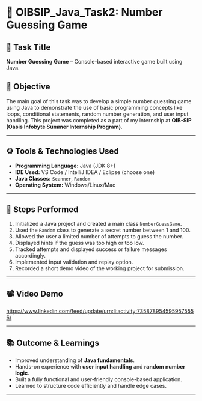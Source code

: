 # 🎯 OIBSIP_Java_Task2: Number Guessing Game

## 📌 Task Title
**Number Guessing Game** – Console-based interactive game built using Java.

## 🧠 Objective
The main goal of this task was to develop a simple number guessing game using Java to demonstrate the use of basic programming concepts like loops, conditional statements, random number generation, and user input handling. This project was completed as a part of my internship at **OIB-SIP (Oasis Infobyte Summer Internship Program)**.

---

## ⚙️ Tools & Technologies Used

- **Programming Language:** Java (JDK 8+)
- **IDE Used:** VS Code / IntelliJ IDEA / Eclipse (choose one)
- **Java Classes:** `Scanner`, `Random`
- **Operating System:** Windows/Linux/Mac

---

## 🚀 Steps Performed

1. Initialized a Java project and created a main class `NumberGuessGame`.
2. Used the `Random` class to generate a secret number between 1 and 100.
3. Allowed the user a limited number of attempts to guess the number.
4. Displayed hints if the guess was too high or too low.
5. Tracked attempts and displayed success or failure messages accordingly.
6. Implemented input validation and replay option.
7. Recorded a short demo video of the working project for submission.

---

## 📽️ Video Demo
https://www.linkedin.com/feed/update/urn:li:activity:7358789545959575556/


---

## 📚 Outcome & Learnings

- Improved understanding of **Java fundamentals**.
- Hands-on experience with **user input handling** and **random number logic**.
- Built a fully functional and user-friendly console-based application.
- Learned to structure code efficiently and handle edge cases.

---



